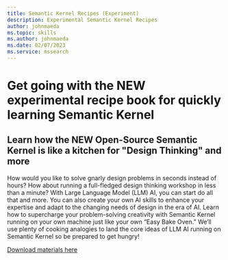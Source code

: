 ```yaml
---
title: Semantic Kernel Recipes (Experiment)
description: Experimental Semantic Kernel Recipes 
author: johnmaeda
ms.topic: skills
ms.author: johnmaeda
ms.date: 02/07/2023
ms.service: mssearch
---
```


# Get going with the NEW experimental recipe book for quickly learning Semantic Kernel

## Learn how the NEW Open-Source Semantic Kernel is like a kitchen for "Design Thinking" and more

How would you like to solve gnarly design problems in seconds instead of hours? How about running a full-fledged design thinking workshop in less than a minute? With Large Language Model (LLM) AI, you can start do all that and more. You can also create your own AI skills to enhance your expertise and adapt to the changing needs of design in the era of AI. Learn how to supercharge your problem-solving creativity with Semantic Kernel running on your own machine just like your own “Easy Bake Oven.” We’ll use plenty of cooking analogies to land the core ideas of LLM AI running on Semantic Kernel so be prepared to get hungry!

[Download materials here](https://aka.ms/sk/recipes)